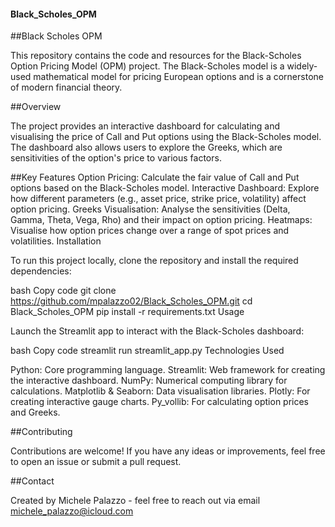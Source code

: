 #### Black_Scholes_OPM
##Black Scholes OPM

This repository contains the code and resources for the Black-Scholes Option Pricing Model (OPM) project. The Black-Scholes model is a widely-used mathematical model for pricing European options and is a cornerstone of modern financial theory.

##Overview

The project provides an interactive dashboard for calculating and visualising the price of Call and Put options using the Black-Scholes model. The dashboard also allows users to explore the Greeks, which are sensitivities of the option's price to various factors.

##Key Features
Option Pricing: Calculate the fair value of Call and Put options based on the Black-Scholes model.
Interactive Dashboard: Explore how different parameters (e.g., asset price, strike price, volatility) affect option pricing.
Greeks Visualisation: Analyse the sensitivities (Delta, Gamma, Theta, Vega, Rho) and their impact on option pricing.
Heatmaps: Visualise how option prices change over a range of spot prices and volatilities.
Installation

To run this project locally, clone the repository and install the required dependencies:

bash
Copy code
git clone https://github.com/mpalazzo02/Black_Scholes_OPM.git
cd Black_Scholes_OPM
pip install -r requirements.txt
Usage

Launch the Streamlit app to interact with the Black-Scholes dashboard:

bash
Copy code
streamlit run streamlit_app.py
Technologies Used

Python: Core programming language.
Streamlit: Web framework for creating the interactive dashboard.
NumPy: Numerical computing library for calculations.
Matplotlib & Seaborn: Data visualisation libraries.
Plotly: For creating interactive gauge charts.
Py_vollib: For calculating option prices and Greeks.


##Contributing

Contributions are welcome! If you have any ideas or improvements, feel free to open an issue or submit a pull request.


##Contact

Created by Michele Palazzo - feel free to reach out via email michele_palazzo@icloud.com
